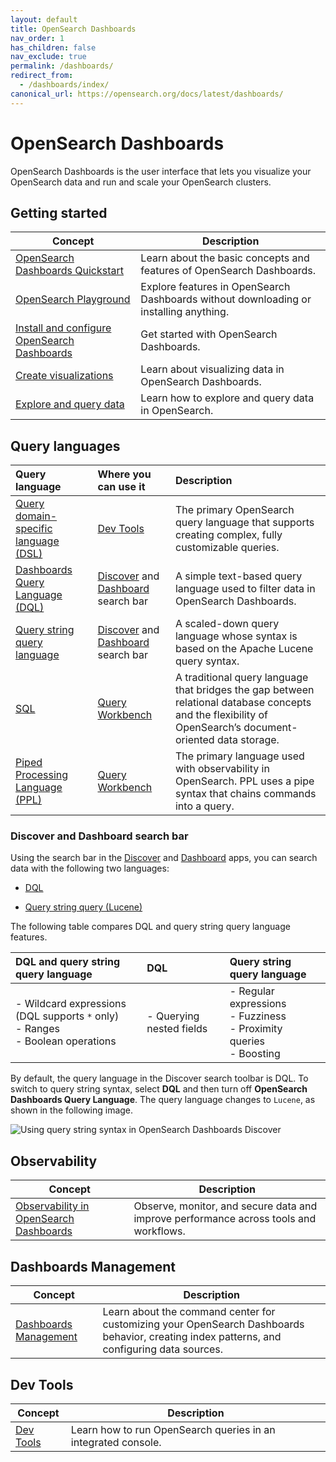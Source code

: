 ```yaml
---
layout: default
title: OpenSearch Dashboards
nav_order: 1
has_children: false
nav_exclude: true
permalink: /dashboards/
redirect_from:
  - /dashboards/index/
canonical_url: https://opensearch.org/docs/latest/dashboards/
---
```


# OpenSearch Dashboards

OpenSearch Dashboards is the user interface that lets you visualize your OpenSearch data and run and scale your OpenSearch clusters.

## Getting started

| Concept | Description | 
|---------|-------------|
| [OpenSearch Dashboards Quickstart]({{site.url}}{{site.baseurl}}/dashboards/quickstart-dashboards/) | Learn about the basic concepts and features of OpenSearch Dashboards. |
| [OpenSearch Playground](https://playground.opensearch.org/app/home#/) | Explore features in OpenSearch Dashboards without downloading or installing anything. |
| [Install and configure OpenSearch Dashboards]({{site.url}}{{site.baseurl}}/install-and-configure/install-dashboards/index/) | Get started with OpenSearch Dashboards. | 
| [Create visualizations]({{site.url}}{{site.baseurl}}/dashboards/visualize/viz-index/) | Learn about visualizing data in OpenSearch Dashboards. |
| [Explore and query data]({{site.url}}{{site.baseurl}}/dashboards/discover/index-discover/) | Learn how to explore and query data in OpenSearch. |

## Query languages

Query language | Where you can use it | Description
:--- | :--- | :---
[Query domain-specific language (DSL)]({{site.url}}{{site.baseurl}}/query-dsl/index/) | [Dev Tools]({{site.url}}{{site.baseurl}}/dashboards/dev-tools/index-dev/) | The primary OpenSearch query language that supports creating complex, fully customizable queries.
[Dashboards Query Language (DQL)]({{site.url}}{{site.baseurl}}/dashboards/discover/dql/) | [Discover]({{site.url}}{{site.baseurl}}/dashboards/discover/index-discover/) and [Dashboard]({{site.url}}{{site.baseurl}}/dashboards/dashboard/index/) search bar | A simple text-based query language used to filter data in OpenSearch Dashboards. 
[Query string query language]({{site.url}}{{site.baseurl}}/query-dsl/full-text/query-string/) | [Discover]({{site.url}}{{site.baseurl}}/dashboards/discover/index-discover/) and [Dashboard]({{site.url}}{{site.baseurl}}/dashboards/dashboard/index/) search bar | A scaled-down query language whose syntax is based on the Apache Lucene query syntax.
[SQL]({{site.url}}{{site.baseurl}}/search-plugins/sql/sql/index/) | [Query Workbench]({{site.url}}{{site.baseurl}}/dashboards/query-workbench/) | A traditional query language that bridges the gap between relational database concepts and the flexibility of OpenSearch’s document-oriented data storage.
[Piped Processing Language (PPL)]({{site.url}}{{site.baseurl}}/search-plugins/sql/ppl/index/) | [Query Workbench]({{site.url}}{{site.baseurl}}/dashboards/query-workbench/) | The primary language used with observability in OpenSearch. PPL uses a pipe syntax that chains commands into a query.

### Discover and Dashboard search bar

Using the search bar in the [Discover]({{site.url}}{{site.baseurl}}/dashboards/discover/index-discover/) and [Dashboard]({{site.url}}{{site.baseurl}}/dashboards/dashboard/index/) apps, you can search data with the following two languages:

- [DQL]({{site.url}}{{site.baseurl}}/dashboards/discover/dql/) 

- [Query string query (Lucene)]({{site.url}}{{site.baseurl}}/query-dsl/full-text/query-string/)

The following table compares DQL and query string query language features.

DQL and query string query language | DQL | Query string query language
:--- | :--- | :---
- Wildcard expressions (DQL supports `*` only)<br> - Ranges<br> - Boolean operations<br> | - Querying nested fields | - Regular expressions<br> - Fuzziness<br> - Proximity queries<br> - Boosting

By default, the query language in the Discover search toolbar is DQL. To switch to query string syntax, select **DQL** and then turn off **OpenSearch Dashboards Query Language**. The query language changes to `Lucene`, as shown in the following image.

![Using query string syntax in OpenSearch Dashboards Discover]({{site.url}}{{site.baseurl}}/images/discover-lucene-syntax.png)

## Observability

| Concept | Description | 
|---------|-------------|
| [Observability in OpenSearch Dashboards]({{site.url}}{{site.baseurl}}//observing-your-data/index/) | Observe, monitor, and secure data and improve performance across tools and workflows. |


## Dashboards Management

| Concept | Description | 
|---------|-------------|
| [Dashboards Management]({{site.url}}{{site.baseurl}}/dashboards/management/management-index/) | Learn about the command center for customizing your OpenSearch Dashboards behavior, creating index patterns, and configuring data sources. |

## Dev Tools 

| Concept | Description |
|---------|-------------|
| [Dev Tools]({{site.url}}{{site.baseurl}}/dashboards/dev-tools/index-dev/) | Learn how to run OpenSearch queries in an integrated console. |
